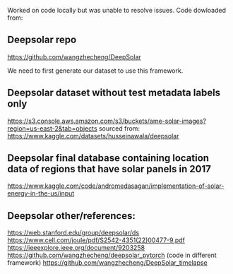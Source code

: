 Worked on code locally but was unable to resolve issues. Code dowloaded from: 
## Deepsolar repo
https://github.com/wangzhecheng/DeepSolar

We need to first generate our dataset to use this framework.

## Deepsolar dataset without test metadata labels only 
https://s3.console.aws.amazon.com/s3/buckets/ame-solar-images?region=us-east-2&tab=objects sourced from: https://www.kaggle.com/datasets/husseinawala/deepsolar
## Deepsolar final database containing location data of regions that have solar panels in 2017 
https://www.kaggle.com/code/andromedasagan/implementation-of-solar-energy-in-the-us/input

## Deepsolar other/references:
https://web.stanford.edu/group/deepsolar/ds
https://www.cell.com/joule/pdf/S2542-4351(22)00477-9.pdf
https://ieeexplore.ieee.org/document/9203258
https://github.com/wangzhecheng/deepsolar_pytorch (code in different framework)
https://github.com/wangzhecheng/DeepSolar_timelapse
